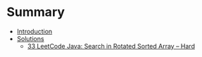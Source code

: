 # Summary

* [Introduction](README.md)
* [Solutions](tset.md)
   * [33 LeetCode Java: Search in Rotated Sorted Array – Hard](a2.md)

